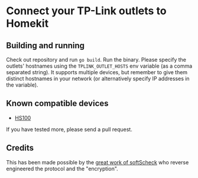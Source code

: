 # Connect your TP-Link outlets to Homekit

## Building and running

Check out repository and run `go build`. Run the binary. Please specify the outlets' hostnames using the `TPLINK_OUTLET_HOSTS` env variable (as a comma separated string). It supports multiple devices, but remember to give them distinct hostnames in your network (or alternatively specify IP addresses in the variable).

## Known compatible devices

* [HS100](https://www.tp-link.com/us/products/details/cat-5516_HS100.html)

If you have tested more, please send a pull request.

## Credits

This has been made possible by the [great work of softScheck](https://github.com/softScheck/tplink-smartplug) who reverse engineered the protocol and the "encryption".

